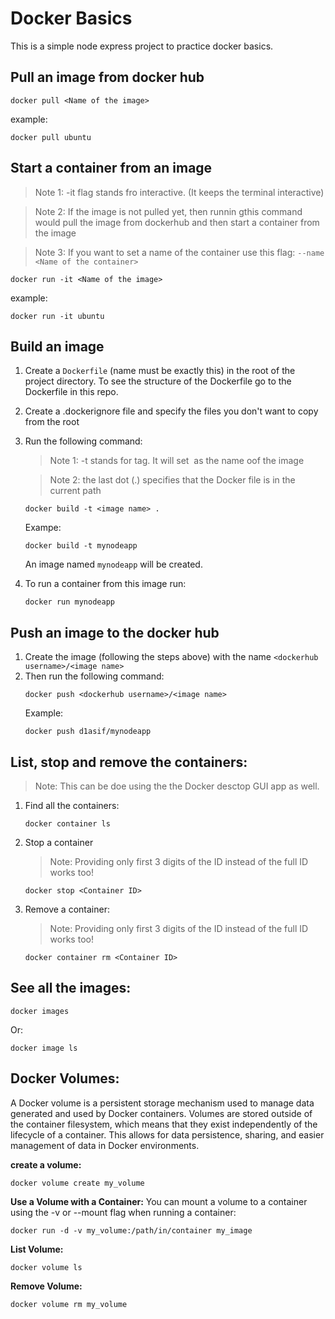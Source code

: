 # Docker Basics
This is a simple node express project to practice docker basics.

## Pull an image from docker hub
```
docker pull <Name of the image>
```
example:
```
docker pull ubuntu
```
## Start a container from an image
> Note 1: -it flag stands fro interactive. (It keeps the terminal interactive)

> Note 2: If the image is not pulled yet, then runnin gthis command would pull the image from dockerhub and then start a container from the image

> Note 3: If you want to set a name of the container use this flag: `--name <Name of the container>`
 
```
docker run -it <Name of the image>
```
example:
```
docker run -it ubuntu
```

## Build an image
1. Create a `Dockerfile` (name must be exactly this) in the root of the project directory. To see the structure of the Dockerfile go to the Dockerfile in this repo.
2. Create a .dockerignore file and specify the files you don't want to copy from the root
3. Run the following command:
   > Note 1: -t stands for tag. It will set <image name> as the name oof the image

   > Note 2: the last dot (.) specifies that the Docker file is in the current path 
   ```
   docker build -t <image name> .
   ```
   Exampe:
   ```
   docker build -t mynodeapp
   ```
   An image named `mynodeapp` will be created.
4. To run a container from this image run:
   ```
   docker run mynodeapp
   ```
## Push an image to the docker hub
1. Create the image (following the steps above) with the name `<dockerhub username>/<image name>`
2. Then run the following command:
   ```
   docker push <dockerhub username>/<image name>
   ```
   Example:
   ```
   docker push d1asif/mynodeapp
   ```

## List, stop and remove the containers:
> Note: This can be doe using the the Docker desctop GUI app as well.
1. Find all the containers:
   ```
   docker container ls
   ```
2. Stop a container
   > Note: Providing only first 3 digits of the ID instead of the full ID works too!
   ```
   docker stop <Container ID>
   ```
3. Remove a container:
   > Note: Providing only first 3 digits of the ID instead of the full ID works too!
   ```
   docker container rm <Container ID>
   ```

## See all the images:
```
docker images
```
Or:
```
docker image ls
```

## Docker Volumes:
A Docker volume is a persistent storage mechanism used to manage data generated and used by Docker containers. Volumes are stored outside of the container filesystem, which means that they exist independently of the lifecycle of a container. This allows for data persistence, sharing, and easier management of data in Docker environments.

**create a volume:** 
```
docker volume create my_volume
```

**Use a Volume with a Container:** You can mount a volume to a container using the -v or --mount flag when running a container:
```
docker run -d -v my_volume:/path/in/container my_image
```

**List Volume:**
```
docker volume ls
```

**Remove Volume:**
```
docker volume rm my_volume
```

